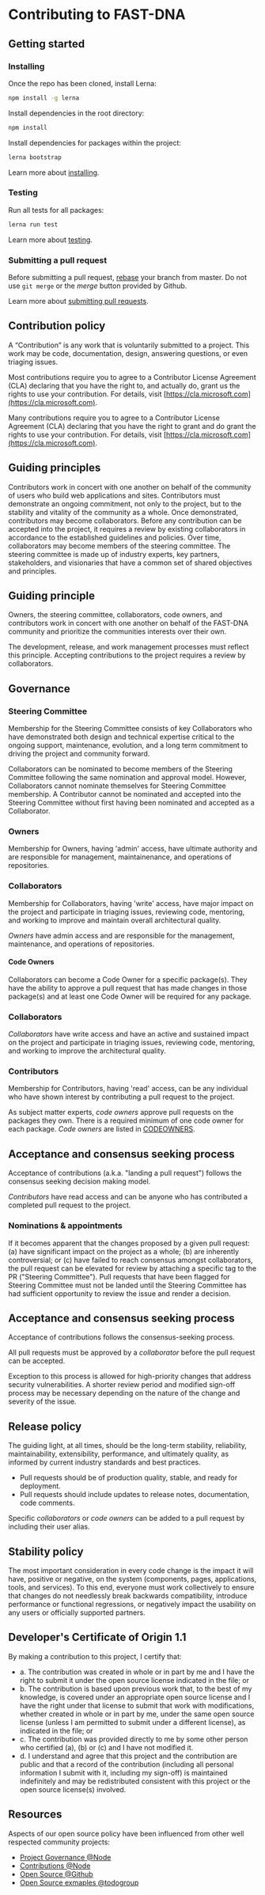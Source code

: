 # Contributing to FAST-DNA

## Getting started

### Installing

Once the repo has been cloned, install Lerna:

```bash
npm install -g lerna
```

Install dependencies in the root directory:

```bash
npm install
```

Install dependencies for packages within the project:

```bash
lerna bootstrap
```

Learn more about [installing](https://microsoft.github.io/fast-dna/docs/en/contributing/install).

### Testing

Run all tests for all packages:

```bash
lerna run test
```

Learn more about [testing](https://microsoft.github.io/fast-dna/docs/en/contributing/testing).

### Submitting a pull request

Before submitting a pull request, [rebase](https://www.atlassian.com/git/tutorials/merging-vs-rebasing) your branch from master. Do not use ``git merge`` or the *merge* button provided by Github.

Learn more about [submitting pull requests](https://microsoft.github.io/fast-dna/docs/en/contributing/working).

## Contribution policy

A “Contribution” is any work that is voluntarily submitted to a project. This work may be code, documentation, design, answering questions, or even triaging issues.

Most contributions require you to agree to a Contributor License Agreement (CLA) declaring that you have the right to, and actually do, grant us the rights to use your contribution. For details, visit [https://cla.microsoft.com](https://cla.microsoft.com).

Many contributions require you to agree to a Contributor License Agreement (CLA) declaring that you have the right to grant and do grant the rights to use your contribution. For details, visit [https://cla.microsoft.com](https://cla.microsoft.com).

## Guiding principles

Contributors work in concert with one another on behalf of the community of users who build web applications and sites. Contributors must demonstrate an ongoing commitment, not only to the project, but to the stability and vitality of the community as a whole. Once demonstrated, contributors may become collaborators. Before any contribution can be accepted into the project, it requires a review by existing collaborators in accordance to the established guidelines and policies. Over time, collaborators may become members of the steering committee.  The steering committee is made up of industry experts, key partners, stakeholders, and visionaries that have a common set of shared objectives and principles.

## Guiding principle

Owners, the steering committee, collaborators, code owners, and contributors work in concert with one another on behalf of the FAST-DNA community and prioritize the communities interests over their own.

The development, release, and work management processes must reflect this principle. Accepting contributions to the project requires a review by collaborators.

## Governance

### Steering Committee

Membership for the Steering Committee consists of key Collaborators who have demonstrated both design and technical expertise critical to the ongoing support, maintenance, evolution, and a long term commitment to driving the project and community forward.

Collaborators can be nominated to become members of the Steering Committee following the same nomination and approval model. However, Collaborators cannot nominate themselves for Steering Committee membership. A Contributor cannot be nominated and accepted into the Steering Committee without first having been nominated and accepted as a Collaborator.

### Owners

Membership for Owners, having 'admin' access, have ultimate authority and are responsible for management, maintainenance, and operations of repositories.

### Collaborators

Membership for Collaborators, having 'write' access, have major impact on the project and participate in triaging issues, reviewing code, mentoring, and working to improve and maintain overall architectural quality.

*Owners* have admin access and are responsible for the management, maintenance, and operations of repositories.

#### Code Owners

Collaborators can become a Code Owner for a specific package(s). They have the ability to approve a pull request that has made changes in those package(s) and at least one Code Owner will be required for any package.

### Collaborators

*Collaborators* have write access and have an active and sustained impact on the project and participate in triaging issues, reviewing code, mentoring, and working to improve the architectural quality.

### Contributors

Membership for Contributors, having 'read' access, can be any individual who have shown interest by contributing a pull request to the project.

As subject matter experts, *code owners* approve pull requests on the packages they own. There is a required minimum of one code owner for each package. *Code owners* are listed in [CODEOWNERS](.github/CODEOWNERS).

## Acceptance and consensus seeking process

Acceptance of contributions (a.k.a. "landing a pull request") follows the consensus seeking decision making model.

*Contributors* have read access and can be anyone who has contributed a completed pull request to the project.

### Nominations & appointments

If it becomes apparent that the changes proposed by a given pull request: (a) have significant impact on the project as a whole; (b) are inherently controversial; or (c) have failed to reach consensus amongst collaborators, the pull request can be elevated for review by attaching a specific tag to the PR ("Steering Committee"). Pull requests that have been flagged for Steering Committee must not be landed until the Steering Committee has had sufficient opportunity to review the issue and render a decision.

## Acceptance and consensus seeking process

Acceptance of contributions follows the consensus-seeking process.

All pull requests must be approved by a *collaborator* before the pull request can be accepted.

Exception to this process is allowed for high-priority changes that address security vulnerabilities. A shorter review period and modified sign-off process may be necessary depending on the nature of the change and severity of the issue.

## Release policy

The guiding light, at all times, should be the long-term stability, reliability, maintainability, extensibility, performance, and ultimately quality, as informed by current industry standards and best practices.

* Pull requests should be of production quality, stable, and ready for deployment.
* Pull requests should include updates to release notes, documentation, code comments.

Specific *collaborators* or *code owners*  can be added to a pull request by including their user alias.

## Stability policy

The most important consideration in every code change is the impact it will have, positive or negative, on the system (components, pages, applications, tools, and services). To this end, everyone must work collectively to ensure that changes do not needlessly break backwards compatibility, introduce performance or functional regressions, or negatively impact the usability on any users or officially supported partners.

## Developer's Certificate of Origin 1.1

By making a contribution to this project, I certify that:

* a. The contribution was created in whole or in part by me and I have the right to submit it under the open source license indicated in the file; or
* b. The contribution is based upon previous work that, to the best of my knowledge, is covered under an appropriate open source license and I have the right under that license to submit that work with modifications, whether created in whole or in part by me, under the same open source license (unless I am permitted to submit under a different license), as indicated in the file; or
* c. The contribution was provided directly to me by some other person who certified (a), (b) or (c) and I have not modified it.
* d. I understand and agree that this project and the contribution are public and that a record of the contribution (including all personal information I submit with it, including my sign-off) is maintained indefinitely and may be redistributed consistent with this project or the open source license(s) involved.

## Resources

Aspects of our open source policy have been influenced from other well respected community projects:

* [Project Governance @Node](https://nodejs.org/en/about/governance/)
* [Contributions @Node](https://github.com/nodejs/node/blob/master/CONTRIBUTING.md)
* [Open Source @Github](https://github.com/blog/2039-adopting-the-open-code-of-conduct)
* [Open Source exmaples @todogroup](https://github.com/todogroup/policies)
